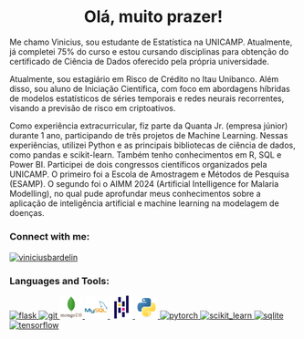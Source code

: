 <h1 align="center">Olá, muito prazer!</h1>

Me chamo Vinicius, sou estudante de Estatística na UNICAMP. Atualmente, já completei 75% do curso e estou cursando disciplinas para obtenção do certificado de Ciência de Dados oferecido pela própria universidade.

Atualmente, sou estagiário em Risco de Crédito no Itau Unibanco. Além disso, sou aluno de Iniciação Científica, com foco em abordagens híbridas de modelos estatísticos de séries temporais e redes neurais recorrentes, visando a previsão de risco em criptoativos.

Como experiência extracurricular, fiz parte da Quanta Jr. (empresa júnior) durante 1 ano, participando de três projetos de Machine Learning. Nessas experiências, utilizei Python e as principais bibliotecas de ciência de dados, como pandas e scikit-learn. Também tenho conhecimentos em R, SQL e Power BI. Participei de dois congressos científicos organizados pela UNICAMP. O primeiro foi a Escola de Amostragem e Métodos de Pesquisa (ESAMP). O segundo foi o AIMM 2024 (Artificial Intelligence for Malaria Modelling), no qual pude aprofundar meus conhecimentos sobre a aplicação de inteligência artificial e machine learning na modelagem de doenças.



<h3 align="left">Connect with me:</h3>
<p align="left">
<a href="https://www.linkedin.com/in/vinicius-bardelin-5496a7217/" target="blank"><img align="center" src="https://raw.githubusercontent.com/rahuldkjain/github-profile-readme-generator/master/src/images/icons/Social/linked-in-alt.svg" alt="viniciusbardelin" height="30" width="40" /></a>
</p>

<h3 align="left">Languages and Tools:</h3>
<p align="left"> <a href="https://flask.palletsprojects.com/" target="_blank" rel="noreferrer"> <img src="https://www.vectorlogo.zone/logos/pocoo_flask/pocoo_flask-icon.svg" alt="flask" width="40" height="40"/> </a> <a href="https://git-scm.com/" target="_blank" rel="noreferrer"> <img src="https://www.vectorlogo.zone/logos/git-scm/git-scm-icon.svg" alt="git" width="40" height="40"/> </a> <a href="https://www.mongodb.com/" target="_blank" rel="noreferrer"> <img src="https://raw.githubusercontent.com/devicons/devicon/master/icons/mongodb/mongodb-original-wordmark.svg" alt="mongodb" width="40" height="40"/> </a> <a href="https://www.mysql.com/" target="_blank" rel="noreferrer"> <img src="https://raw.githubusercontent.com/devicons/devicon/master/icons/mysql/mysql-original-wordmark.svg" alt="mysql" width="40" height="40"/> </a> <a href="https://pandas.pydata.org/" target="_blank" rel="noreferrer"> <img src="https://raw.githubusercontent.com/devicons/devicon/2ae2a900d2f041da66e950e4d48052658d850630/icons/pandas/pandas-original.svg" alt="pandas" width="40" height="40"/> </a> <a href="https://www.python.org" target="_blank" rel="noreferrer"> <img src="https://raw.githubusercontent.com/devicons/devicon/master/icons/python/python-original.svg" alt="python" width="40" height="40"/> </a> <a href="https://pytorch.org/" target="_blank" rel="noreferrer"> <img src="https://www.vectorlogo.zone/logos/pytorch/pytorch-icon.svg" alt="pytorch" width="40" height="40"/> </a> <a href="https://scikit-learn.org/" target="_blank" rel="noreferrer"> <img src="https://upload.wikimedia.org/wikipedia/commons/0/05/Scikit_learn_logo_small.svg" alt="scikit_learn" width="40" height="40"/> </a> <a href="https://www.sqlite.org/" target="_blank" rel="noreferrer"> <img src="https://www.vectorlogo.zone/logos/sqlite/sqlite-icon.svg" alt="sqlite" width="40" height="40"/> </a> <a href="https://www.tensorflow.org" target="_blank" rel="noreferrer"> <img src="https://www.vectorlogo.zone/logos/tensorflow/tensorflow-icon.svg" alt="tensorflow" width="40" height="40"/> </a> </p>
